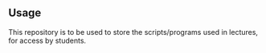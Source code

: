 ## Usage

This repository is to be used to store the scripts/programs used in
lectures, for access by students.

